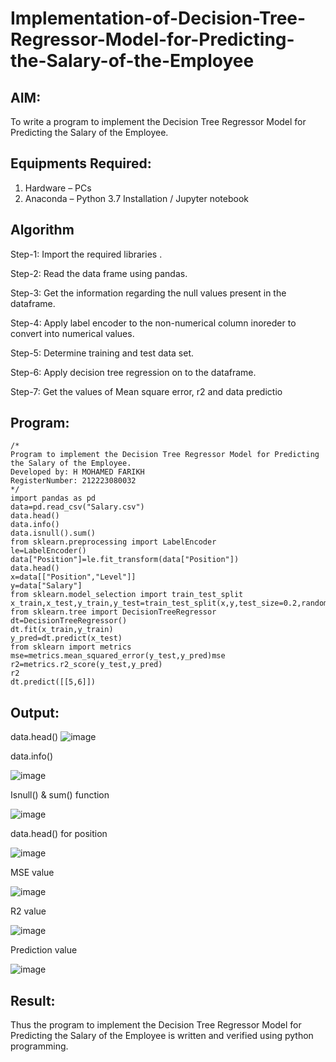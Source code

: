 # Implementation-of-Decision-Tree-Regressor-Model-for-Predicting-the-Salary-of-the-Employee

## AIM:
To write a program to implement the Decision Tree Regressor Model for Predicting the Salary of the Employee.

## Equipments Required:
1. Hardware – PCs
2. Anaconda – Python 3.7 Installation / Jupyter notebook

## Algorithm
Step-1:
Import the required libraries .

Step-2:
Read the data frame using pandas.

Step-3:
Get the information regarding the null values present in the dataframe.

Step-4:
Apply label encoder to the non-numerical column inoreder to convert into numerical values.

Step-5:
Determine training and test data set.

Step-6:
Apply decision tree regression on to the dataframe.

Step-7:
Get the values of Mean square error, r2 and data predictio
## Program:
```
/*
Program to implement the Decision Tree Regressor Model for Predicting the Salary of the Employee.
Developed by: H MOHAMED FARIKH
RegisterNumber: 212223080032
*/
import pandas as pd
data=pd.read_csv("Salary.csv")
data.head()
data.info()
data.isnull().sum()
from sklearn.preprocessing import LabelEncoder
le=LabelEncoder()
data["Position"]=le.fit_transform(data["Position"])
data.head()
x=data[["Position","Level"]]
y=data["Salary"]
from sklearn.model_selection import train_test_split
x_train,x_test,y_train,y_test=train_test_split(x,y,test_size=0.2,random_state=2)
from sklearn.tree import DecisionTreeRegressor
dt=DecisionTreeRegressor()
dt.fit(x_train,y_train)
y_pred=dt.predict(x_test)
from sklearn import metrics
mse=metrics.mean_squared_error(y_test,y_pred)mse
r2=metrics.r2_score(y_test,y_pred)
r2
dt.predict([[5,6]])

```

## Output:

data.head()
![image](https://github.com/MOHAMEDFARIKH2/Implementation-of-Decision-Tree-Regressor-Model-for-Predicting-the-Salary-of-the-Employee/assets/168570140/4983a6fd-c626-4d01-8077-23d05a53b382)


data.info()

![image](https://github.com/MOHAMEDFARIKH2/Implementation-of-Decision-Tree-Regressor-Model-for-Predicting-the-Salary-of-the-Employee/assets/168570140/f4df8708-4b46-49fc-bbd3-66660e2dfa84)


Isnull() & sum() function

![image](https://github.com/MOHAMEDFARIKH2/Implementation-of-Decision-Tree-Regressor-Model-for-Predicting-the-Salary-of-the-Employee/assets/168570140/2e2bad2c-fb83-4b28-89f6-300b8266ac9a)

data.head() for position

![image](https://github.com/MOHAMEDFARIKH2/Implementation-of-Decision-Tree-Regressor-Model-for-Predicting-the-Salary-of-the-Employee/assets/168570140/6ad21881-bd9d-4345-9a3d-e67c5aaeda42)


MSE value

![image](https://github.com/MOHAMEDFARIKH2/Implementation-of-Decision-Tree-Regressor-Model-for-Predicting-the-Salary-of-the-Employee/assets/168570140/f75a937a-2f64-440c-9875-d1dbe524676c)


R2 value

![image](https://github.com/MOHAMEDFARIKH2/Implementation-of-Decision-Tree-Regressor-Model-for-Predicting-the-Salary-of-the-Employee/assets/168570140/3a6369fa-d35d-4659-a688-f1d6323a4b5c)


Prediction value

![image](https://github.com/MOHAMEDFARIKH2/Implementation-of-Decision-Tree-Regressor-Model-for-Predicting-the-Salary-of-the-Employee/assets/168570140/6ca9b89b-5cc6-47f8-b12c-144d4bf340d2)


## Result:
Thus the program to implement the Decision Tree Regressor Model for Predicting the Salary of the Employee is written and verified using python programming.
